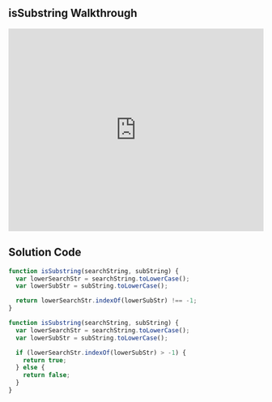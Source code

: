 ## isSubstring Walkthrough

<iframe src="https://player.vimeo.com/video/206313506" width="100%" height="400" frameborder="0" webkitallowfullscreen mozallowfullscreen allowfullscreen></iframe>

## Solution Code

```js
function isSubstring(searchString, subString) {
  var lowerSearchStr = searchString.toLowerCase();
  var lowerSubStr = subString.toLowerCase();

  return lowerSearchStr.indexOf(lowerSubStr) !== -1;
}

function isSubstring(searchString, subString) {
  var lowerSearchStr = searchString.toLowerCase();
  var lowerSubStr = subString.toLowerCase();

  if (lowerSearchStr.indexOf(lowerSubStr) > -1) {
    return true;
  } else {
    return false;
  }
}
```
